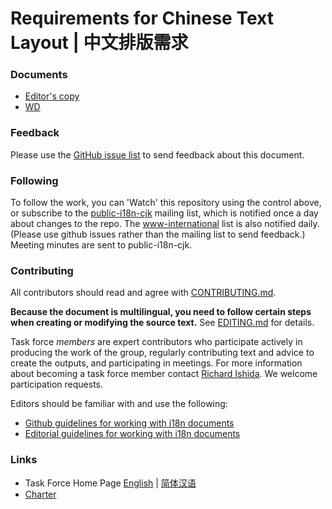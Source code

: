 # Requirements for Chinese Text Layout | 中文排版需求

### Documents
- [Editor's copy](https://w3c.github.io/clreq/)
- [WD](https://www.w3.org/TR/clreq/)

### Feedback
Please use the [GitHub issue list](https://github.com/w3c/clreq/issues) to send feedback about this document.

### Following
To follow the work, you can 'Watch' this repository using the control above, or subscribe to the [public-i18n-cjk](https://lists.w3.org/Archives/Public/public-i18n-cjk/) mailing list, which is notified once a day about changes to the repo. The [www-international](https://lists.w3.org/Archives/Public/www-international/) list is also notified daily. (Please use github issues rather than the mailing list to send feedback.) Meeting minutes are sent to public-i18n-cjk.

### Contributing

All contributors should read and agree with [CONTRIBUTING.md](https://github.com/w3c/clreq/blob/gh-pages/CONTRIBUTING.md).

**Because the document is multilingual, you need to follow certain steps when creating or modifying the source text.** See [EDITING.md](https://github.com/w3c/clreq/blob/gh-pages/EDITING.md) for details.

Task force _members_ are expert contributors who participate actively in producing the work of the group, regularly contributing text and advice to create the outputs, and participating in meetings. For more information about becoming a task force member contact [Richard Ishida](mailto:ishida@w3.org). We welcome participation requests.

Editors should be familiar with and use the following:

- [Github guidelines for working with i18n documents](http://w3c.github.io/i18n-activity/guidelines/github)
- [Editorial guidelines for working with i18n documents](http://w3c.github.io/i18n-activity/guidelines/editing)

### Links
- Task Force Home Page [English](https://www.w3.org/International/groups/chinese-layout/) | [简体汉语](https://www.w3.org/International/groups/chinese-layout/Overview.zh-hans)
- [Charter](https://www.w3.org/International/groups/chinese-layout/charter.html)
